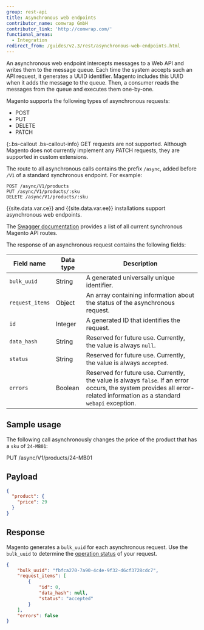 ```yaml
---
group: rest-api
title: Asynchronous web endpoints
contributor_name: comwrap GmbH
contributor_link: 'http://comwrap.com/'
functional_areas:
  - Integration
redirect_from: /guides/v2.3/rest/asynchronous-web-endpoints.html
---
```


An asynchronous web endpoint intercepts messages to a Web API and writes them to the message queue. Each time the system accepts such an API request, it generates a UUID identifier. Magento includes this UUID when it adds the message to the queue. Then, a consumer reads the messages from the queue and executes them one-by-one.

Magento supports the following types of asynchronous requests:

* POST
* PUT
* DELETE
* PATCH

{:.bs-callout .bs-callout-info}
GET requests are not supported. Although Magento does not currently implement any PATCH requests, they are supported in custom extensions.

The route to all asynchronous calls contains the prefix `/async`, added before `/V1` of a standard synchronous endpoint. For example:

```
POST /async/V1/products
PUT /async/V1/products/:sku
DELETE /async/V1/products/:sku
```

{{site.data.var.ce}} and {{site.data.var.ee}} installations support asynchronous web endpoints.

The [Swagger documentation]({{site.baseurl}}/swagger/index_23.html) provides a list of all current synchronous Magento API routes.

The response of an asynchronous request contains the following fields:

| Field name      | Data type | Description                                                                                                                                                              |
| --------------- | --------- | ------------------------------------------------------------------------------------------------------------------------------------------------------------------------ |
| `bulk_uuid`     | String    | A generated universally unique identifier.                                                                                                                               |
| `request_items` | Object    | An array containing information about the status of the asynchronous request.                                                                                            |
| `id`            | Integer   | A generated ID that identifies the request.                                                                                                                              |
| `data_hash`     | String    | Reserved for future use. Currently, the value is always `null`.                                                                                                          |
| `status`        | String    | Reserved for future use. Currently, the value is always `accepted`.                                                                                                      |
| `errors`        | Boolean   | Reserved for future use. Currently, the value is always `false`. If an error occurs, the system provides all error-related information as a standard `webapi` exception. |

## Sample usage

The following call asynchronously changes the price of the product that has a `sku` of `24-MB01`:

PUT /async/V1/products/24-MB01

## Payload

```json
{
  "product": {
    "price": 29
  }
}
```

## Response

Magento generates a `bulk_uuid` for each asynchronous request. Use the `bulk_uuid` to determine the [operation status]({{page.baseurl}}/rest/using/bulk-operation-status-endpoints.html) of your request. 

```json
{
    "bulk_uuid": "fbfca270-7a90-4c4e-9f32-d6cf3728cdc7",
    "request_items": [
        {
            "id": 0,
            "data_hash": null,
            "status": "accepted"
        }
    ],
    "errors": false
}
```

